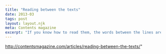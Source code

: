 ```yaml
---
title: "Reading between the texts"
date: 2013-03
tags: post
layout: layout.njk
meta: Contents magazine
excerpt: "If you know how to read them, the words between the lines are as important as the ones in black and white. If you know how to follow them, the connections between books are threads of conversation."
---
```


http://contentsmagazine.com/articles/reading-between-the-texts/"
